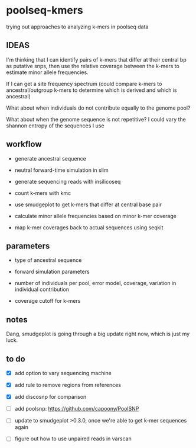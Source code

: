 # poolseq-kmers

trying out approaches to analyzing k-mers in poolseq data

## IDEAS

I'm thinking that I can identify pairs of k-mers that differ at their central bp as putative snps, then use the relative coverage between the k-mers to estimate minor allele frequencies.

If I can get a site frequency spectrum (could compare k-mers to ancestral/outgroup k-mers to determine which is derived and which is ancestral)

What about when individuals do not contribute equally to the genome pool?

What about when the genome sequence is not repetitive? I could vary the shannon entropy of the sequences I use

## workflow

* generate ancestral sequence

* neutral forward-time simulation in slim

* generate sequencing reads with insilicoseq

* count k-mers with kmc

* use smudgeplot to get k-mers that differ at central base pair

* calculate minor allele frequencies based on minor k-mer coverage

* map k-mer coverages back to actual sequences using seqkit

## parameters

* type of ancestral sequence

* forward simulation parameters

* number of individuals per pool, error model, coverage, variation in individual contribution

* coverage cutoff for k-mers

## notes

Dang, smudgeplot is going through a big update right now, which is just my luck. 

## to do

- [x] add option to vary sequencing machine

- [x] add rule to remove regions from references

- [x] add discosnp for comparison

- [ ] add poolsnp: https://github.com/capoony/PoolSNP

- [ ] update to smudgeplot >0.3.0, once we're able to get k-mer sequences again

- [ ] figure out how to use unpaired reads in varscan 